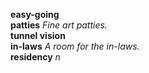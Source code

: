 __easy-going__  
__patties__ _Fine art patties._  
__tunnel vision__  
__in-laws__ _A room for the in-laws._  
__residency__ _n_  
